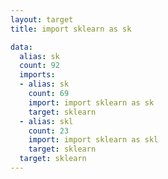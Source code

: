 ```yaml
---
layout: target
title: import sklearn as sk

data:
  alias: sk
  count: 92
  imports:
  - alias: sk
    count: 69
    import: import sklearn as sk
    target: sklearn
  - alias: skl
    count: 23
    import: import sklearn as skl
    target: sklearn
  target: sklearn
---
```

